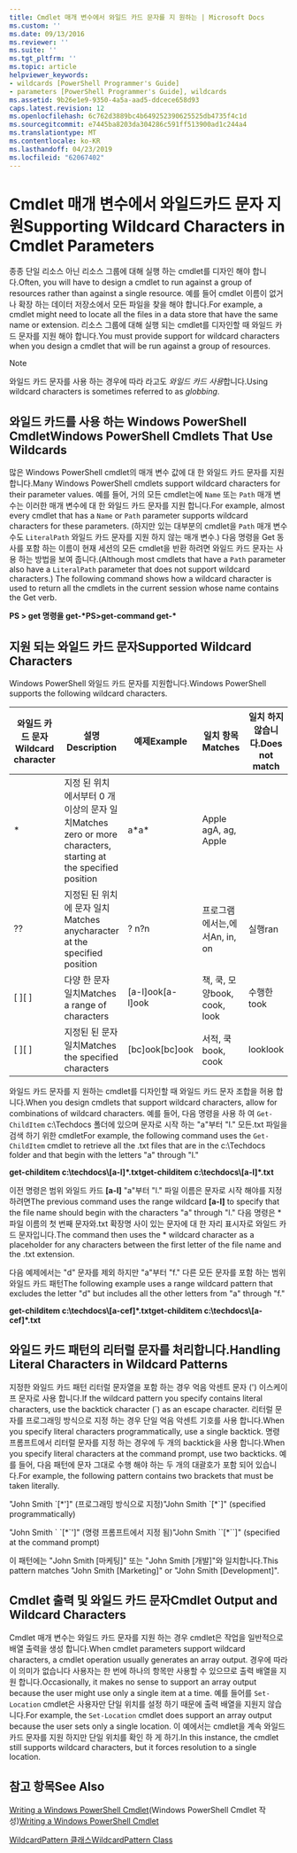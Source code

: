 ```yaml
---
title: Cmdlet 매개 변수에서 와일드 카드 문자를 지 원하는 | Microsoft Docs
ms.custom: ''
ms.date: 09/13/2016
ms.reviewer: ''
ms.suite: ''
ms.tgt_pltfrm: ''
ms.topic: article
helpviewer_keywords:
- wildcards [PowerShell Programmer's Guide]
- parameters [PowerShell Programmer's Guide], wildcards
ms.assetid: 9b26e1e9-9350-4a5a-aad5-ddcece658d93
caps.latest.revision: 12
ms.openlocfilehash: 6c762d3889bc4b649252390625525db4735f4c1d
ms.sourcegitcommit: e7445ba8203da304286c591ff513900ad1c244a4
ms.translationtype: MT
ms.contentlocale: ko-KR
ms.lasthandoff: 04/23/2019
ms.locfileid: "62067402"
---
```

# <a name="supporting-wildcard-characters-in-cmdlet-parameters"></a><span data-ttu-id="cfbd0-102">Cmdlet 매개 변수에서 와일드카드 문자 지원</span><span class="sxs-lookup"><span data-stu-id="cfbd0-102">Supporting Wildcard Characters in Cmdlet Parameters</span></span>

<span data-ttu-id="cfbd0-103">종종 단일 리소스 아닌 리소스 그룹에 대해 실행 하는 cmdlet를 디자인 해야 합니다.</span><span class="sxs-lookup"><span data-stu-id="cfbd0-103">Often, you will have to design a cmdlet to run against a group of resources rather than against a single resource.</span></span> <span data-ttu-id="cfbd0-104">예를 들어 cmdlet 이름이 없거나 확장 하는 데이터 저장소에서 모든 파일을 찾을 해야 합니다.</span><span class="sxs-lookup"><span data-stu-id="cfbd0-104">For example, a cmdlet might need to locate all the files in a data store that have the same name or extension.</span></span> <span data-ttu-id="cfbd0-105">리소스 그룹에 대해 실행 되는 cmdlet를 디자인할 때 와일드 카드 문자를 지원 해야 합니다.</span><span class="sxs-lookup"><span data-stu-id="cfbd0-105">You must provide support for wildcard characters when you design a cmdlet that will be run against a group of resources.</span></span>

> [!NOTE]
> <span data-ttu-id="cfbd0-106">와일드 카드 문자를 사용 하는 경우에 따라 라고도 *와일드 카드 사용*합니다.</span><span class="sxs-lookup"><span data-stu-id="cfbd0-106">Using wildcard characters is sometimes referred to as *globbing*.</span></span>

## <a name="windows-powershell-cmdlets-that-use-wildcards"></a><span data-ttu-id="cfbd0-107">와일드 카드를 사용 하는 Windows PowerShell Cmdlet</span><span class="sxs-lookup"><span data-stu-id="cfbd0-107">Windows PowerShell Cmdlets That Use Wildcards</span></span>

 <span data-ttu-id="cfbd0-108">많은 Windows PowerShell cmdlet의 매개 변수 값에 대 한 와일드 카드 문자를 지원 합니다.</span><span class="sxs-lookup"><span data-stu-id="cfbd0-108">Many Windows PowerShell cmdlets support wildcard characters for their parameter values.</span></span> <span data-ttu-id="cfbd0-109">예를 들어, 거의 모든 cmdlet는에 `Name` 또는 `Path` 매개 변수는 이러한 매개 변수에 대 한 와일드 카드 문자를 지원 합니다.</span><span class="sxs-lookup"><span data-stu-id="cfbd0-109">For example, almost every cmdlet that has a `Name` or `Path` parameter supports wildcard characters for these parameters.</span></span> <span data-ttu-id="cfbd0-110">(하지만 있는 대부분의 cmdlet을 `Path` 매개 변수 수도 `LiteralPath` 와일드 카드 문자를 지원 하지 않는 매개 변수.) 다음 명령을 Get 동사를 포함 하는 이름이 현재 세션의 모든 cmdlet을 반환 하려면 와일드 카드 문자는 사용 하는 방법을 보여 줍니다.</span><span class="sxs-lookup"><span data-stu-id="cfbd0-110">(Although most cmdlets that have a `Path` parameter also have a `LiteralPath` parameter that does not support wildcard characters.) The following command shows how a wildcard character is used to return all the cmdlets in the current session whose name contains the Get verb.</span></span>

 <span data-ttu-id="cfbd0-111">**PS > get 명령을 get-\***</span><span class="sxs-lookup"><span data-stu-id="cfbd0-111">**PS>get-command get-\***</span></span>

## <a name="supported-wildcard-characters"></a><span data-ttu-id="cfbd0-112">지원 되는 와일드 카드 문자</span><span class="sxs-lookup"><span data-stu-id="cfbd0-112">Supported Wildcard Characters</span></span>

<span data-ttu-id="cfbd0-113">Windows PowerShell 와일드 카드 문자를 지원합니다.</span><span class="sxs-lookup"><span data-stu-id="cfbd0-113">Windows PowerShell supports the following wildcard characters.</span></span>

|<span data-ttu-id="cfbd0-114">와일드 카드 문자</span><span class="sxs-lookup"><span data-stu-id="cfbd0-114">Wildcard character</span></span>|<span data-ttu-id="cfbd0-115">설명</span><span class="sxs-lookup"><span data-stu-id="cfbd0-115">Description</span></span>|<span data-ttu-id="cfbd0-116">예제</span><span class="sxs-lookup"><span data-stu-id="cfbd0-116">Example</span></span>|<span data-ttu-id="cfbd0-117">일치 항목</span><span class="sxs-lookup"><span data-stu-id="cfbd0-117">Matches</span></span>|<span data-ttu-id="cfbd0-118">일치 하지 않습니다.</span><span class="sxs-lookup"><span data-stu-id="cfbd0-118">Does not match</span></span>|
|------------------------|-----------------|-------------|-------------|--------------------|
|*|<span data-ttu-id="cfbd0-119">지정 된 위치 에서부터 0 개 이상의 문자 일치</span><span class="sxs-lookup"><span data-stu-id="cfbd0-119">Matches zero or more characters, starting at the specified position</span></span>|<span data-ttu-id="cfbd0-120">a\*</span><span class="sxs-lookup"><span data-stu-id="cfbd0-120">a\*</span></span>|<span data-ttu-id="cfbd0-121">Apple ag</span><span class="sxs-lookup"><span data-stu-id="cfbd0-121">A, ag, Apple</span></span>||
|<span data-ttu-id="cfbd0-122">?</span><span class="sxs-lookup"><span data-stu-id="cfbd0-122">?</span></span>|<span data-ttu-id="cfbd0-123">지정된 된 위치에 문자 일치</span><span class="sxs-lookup"><span data-stu-id="cfbd0-123">Matches anycharacter at the specified position</span></span>|<span data-ttu-id="cfbd0-124">? n</span><span class="sxs-lookup"><span data-stu-id="cfbd0-124">?n</span></span>|<span data-ttu-id="cfbd0-125">프로그램에서는,에서</span><span class="sxs-lookup"><span data-stu-id="cfbd0-125">An, in, on</span></span>|<span data-ttu-id="cfbd0-126">실행</span><span class="sxs-lookup"><span data-stu-id="cfbd0-126">ran</span></span>|
|<span data-ttu-id="cfbd0-127">[ ]</span><span class="sxs-lookup"><span data-stu-id="cfbd0-127">[ ]</span></span>|<span data-ttu-id="cfbd0-128">다양 한 문자 일치</span><span class="sxs-lookup"><span data-stu-id="cfbd0-128">Matches a range of characters</span></span>|<span data-ttu-id="cfbd0-129">[a-l]ook</span><span class="sxs-lookup"><span data-stu-id="cfbd0-129">[a-l]ook</span></span>|<span data-ttu-id="cfbd0-130">책, 쿡, 모양</span><span class="sxs-lookup"><span data-stu-id="cfbd0-130">book, cook, look</span></span>|<span data-ttu-id="cfbd0-131">수행한</span><span class="sxs-lookup"><span data-stu-id="cfbd0-131">took</span></span>|
|<span data-ttu-id="cfbd0-132">[ ]</span><span class="sxs-lookup"><span data-stu-id="cfbd0-132">[ ]</span></span>|<span data-ttu-id="cfbd0-133">지정된 된 문자 일치</span><span class="sxs-lookup"><span data-stu-id="cfbd0-133">Matches the specified characters</span></span>|<span data-ttu-id="cfbd0-134">[bc]ook</span><span class="sxs-lookup"><span data-stu-id="cfbd0-134">[bc]ook</span></span>|<span data-ttu-id="cfbd0-135">서적, 쿡</span><span class="sxs-lookup"><span data-stu-id="cfbd0-135">book, cook</span></span>|<span data-ttu-id="cfbd0-136">look</span><span class="sxs-lookup"><span data-stu-id="cfbd0-136">look</span></span>|

<span data-ttu-id="cfbd0-137">와일드 카드 문자를 지 원하는 cmdlet를 디자인할 때 와일드 카드 문자 조합을 허용 합니다.</span><span class="sxs-lookup"><span data-stu-id="cfbd0-137">When you design cmdlets that support wildcard characters, allow for combinations of wildcard characters.</span></span> <span data-ttu-id="cfbd0-138">예를 들어, 다음 명령을 사용 하 여 `Get-ChildItem` c:\Techdocs 폴더에 있으며 문자로 시작 하는 "a"부터 "l." 모든.txt 파일을 검색 하기 위한 cmdlet</span><span class="sxs-lookup"><span data-stu-id="cfbd0-138">For example, the following command uses the `Get-ChildItem` cmdlet to retrieve all the .txt files that are in the c:\Techdocs folder and that begin with the letters "a" through "l."</span></span>

<span data-ttu-id="cfbd0-139">**get-childitem c:\techdocs\\[a-l]\*.txt**</span><span class="sxs-lookup"><span data-stu-id="cfbd0-139">**get-childitem c:\techdocs\\[a-l]\*.txt**</span></span>

<span data-ttu-id="cfbd0-140">이전 명령은 범위 와일드 카드 **[a-l]** "a"부터 "l." 파일 이름은 문자로 시작 해야를 지정 하려면</span><span class="sxs-lookup"><span data-stu-id="cfbd0-140">The previous command uses the range wildcard **[a-l]** to specify that the file name should begin with the characters "a" through "l."</span></span> <span data-ttu-id="cfbd0-141">다음 명령은 \* 파일 이름의 첫 번째 문자와.txt 확장명 사이 있는 문자에 대 한 자리 표시자로 와일드 카드 문자입니다.</span><span class="sxs-lookup"><span data-stu-id="cfbd0-141">The command then uses the \* wildcard character as a placeholder for any characters between the first letter of the file name and the .txt extension.</span></span>

<span data-ttu-id="cfbd0-142">다음 예제에서는 "d" 문자를 제외 하지만 "a"부터 "f." 다른 모든 문자를 포함 하는 범위 와일드 카드 패턴</span><span class="sxs-lookup"><span data-stu-id="cfbd0-142">The following example uses a range wildcard pattern that excludes the letter "d" but includes all the other letters from "a" through "f."</span></span>

<span data-ttu-id="cfbd0-143">**get-childitem c:\techdocs\\[a-cef]\*.txt**</span><span class="sxs-lookup"><span data-stu-id="cfbd0-143">**get-childitem c:\techdocs\\[a-cef]\*.txt**</span></span>

## <a name="handling-literal-characters-in-wildcard-patterns"></a><span data-ttu-id="cfbd0-144">와일드 카드 패턴의 리터럴 문자를 처리합니다.</span><span class="sxs-lookup"><span data-stu-id="cfbd0-144">Handling Literal Characters in Wildcard Patterns</span></span>

<span data-ttu-id="cfbd0-145">지정한 와일드 카드 패턴 리터럴 문자열을 포함 하는 경우 억음 악센트 문자 (') 이스케이프 문자로 사용 합니다.</span><span class="sxs-lookup"><span data-stu-id="cfbd0-145">If the wildcard pattern you specify contains literal characters, use the backtick character (\`) as an escape character.</span></span> <span data-ttu-id="cfbd0-146">리터럴 문자를 프로그래밍 방식으로 지정 하는 경우 단일 억음 악센트 기호를 사용 합니다.</span><span class="sxs-lookup"><span data-stu-id="cfbd0-146">When you specify literal characters programmatically, use a single backtick.</span></span> <span data-ttu-id="cfbd0-147">명령 프롬프트에서 리터럴 문자를 지정 하는 경우에 두 개의 backtick을 사용 합니다.</span><span class="sxs-lookup"><span data-stu-id="cfbd0-147">When you specify literal characters at the command prompt, use two backticks.</span></span> <span data-ttu-id="cfbd0-148">예를 들어, 다음 패턴에 문자 그대로 수행 해야 하는 두 개의 대괄호가 포함 되어 있습니다.</span><span class="sxs-lookup"><span data-stu-id="cfbd0-148">For example, the following pattern contains two brackets that must be taken literally.</span></span>

<span data-ttu-id="cfbd0-149">"John Smith \`[\*']" (프로그래밍 방식으로 지정)</span><span class="sxs-lookup"><span data-stu-id="cfbd0-149">"John Smith \`[\*\`]" (specified programmatically)</span></span>

<span data-ttu-id="cfbd0-150">"John Smith \` \`[\*\`']" (명령 프롬프트에서 지정 됨)</span><span class="sxs-lookup"><span data-stu-id="cfbd0-150">"John Smith \`\`[\*\`\`]"  (specified at the command prompt)</span></span>

<span data-ttu-id="cfbd0-151">이 패턴에는 "John Smith [마케팅]" 또는 "John Smith [개발]"와 일치합니다.</span><span class="sxs-lookup"><span data-stu-id="cfbd0-151">This pattern matches "John Smith [Marketing]" or "John Smith [Development]".</span></span>

## <a name="cmdlet-output-and-wildcard-characters"></a><span data-ttu-id="cfbd0-152">Cmdlet 출력 및 와일드 카드 문자</span><span class="sxs-lookup"><span data-stu-id="cfbd0-152">Cmdlet Output and Wildcard Characters</span></span>

<span data-ttu-id="cfbd0-153">Cmdlet 매개 변수는 와일드 카드 문자를 지원 하는 경우 cmdlet은 작업을 일반적으로 배열 출력을 생성 합니다.</span><span class="sxs-lookup"><span data-stu-id="cfbd0-153">When cmdlet parameters support wildcard characters, a cmdlet operation usually generates an array output.</span></span> <span data-ttu-id="cfbd0-154">경우에 따라이 의미가 없습니다 사용자는 한 번에 하나의 항목만 사용할 수 있으므로 출력 배열을 지원 합니다.</span><span class="sxs-lookup"><span data-stu-id="cfbd0-154">Occasionally, it makes no sense to support an array output because the user might use only a single item at a time.</span></span> <span data-ttu-id="cfbd0-155">예를 들어를 `Set-Location` cmdlet은 사용자만 단일 위치를 설정 하기 때문에 출력 배열을 지원지 않습니다.</span><span class="sxs-lookup"><span data-stu-id="cfbd0-155">For example, the `Set-Location` cmdlet does support an array output because the user sets only a single location.</span></span> <span data-ttu-id="cfbd0-156">이 예에서는 cmdlet을 계속 와일드 카드 문자를 지원 하지만 단일 위치를 확인 하 게 하기.</span><span class="sxs-lookup"><span data-stu-id="cfbd0-156">In this instance, the cmdlet still supports wildcard characters, but it forces resolution to a single location.</span></span>

## <a name="see-also"></a><span data-ttu-id="cfbd0-157">참고 항목</span><span class="sxs-lookup"><span data-stu-id="cfbd0-157">See Also</span></span>

<span data-ttu-id="cfbd0-158">[Writing a Windows PowerShell Cmdlet](./writing-a-windows-powershell-cmdlet.md)(Windows PowerShell Cmdlet 작성)</span><span class="sxs-lookup"><span data-stu-id="cfbd0-158">[Writing a Windows PowerShell Cmdlet](./writing-a-windows-powershell-cmdlet.md)</span></span>

[<span data-ttu-id="cfbd0-159">WildcardPattern 클래스</span><span class="sxs-lookup"><span data-stu-id="cfbd0-159">WildcardPattern Class</span></span>](/dotnet/api/system.management.automation.wildcardpattern)
